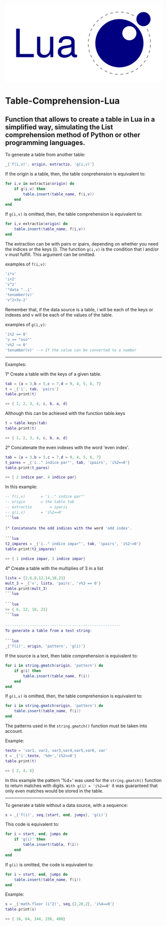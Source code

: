 ![Lua](IconLua.png)

# **Table-Comprehension-Lua**

Function that allows to create a table in Lua in a simplified way, simulating the List comprehension method of Python or other programming languages.
-------------------------------------------------

To generate a table from another table:

```lua
_{'f(i,v)', origin, extractio, 'g(i,v)'}
```

If the origin is a table, then, the table conprehension is equivalent to: 

```lua
for i,v in extractio(origin) do
	if g(i,v) then
		table.insert(table_name, f(i,v))
	end
end
```

If `g(i,v)` is omitted, then, the table comprehension is equivalent to:

```lua
for i,v extractio(origin) do
	table.insert(table_name, f(i,v))
end
```

The extraction can be with pairs or ipairs, depending on whether you need the indices or the keys (i).
The function `g(i,v)` is the condition that i and/or v must fulfill. This argument can be omitted.

examples of `f(i,v)`:

```lua
'i*v'
'i+2'
'v^2'
'"data "..i'
'tonumber(v)'
'v^2+3v-2'
```

Remember that, if the data source is a table, i will be each of the keys or indexes and v will be each of the values of the table.

examples of `g(i,v)`:

```lua
'i%2 == 0'
'v == "oso"'
'v%2 ~= 0'
'tonumber(v)' --> If the value can be converted to a number
```

---------
Examples:

1° Create a table with the keys of a given table.

```lua
tab = {a = 3,b = 5,c = 7,d = 9, 4, 5, 6, 7}
t = _{'i', tab, 'pairs'}
table.print(t)
```

```lua
>> { 1, 2, 3, 4, c, b, a, d}
```

Although this can be achieved with the function table.keys

```lua
t = table.keys(tab)
table.print(t)
```

```lua
>> { 1, 2, 3, 4, c, b, a, d}
```

2° Concatenate the even indexes with the word 'even index'.

```lua
tab = {a = 3,b = 5,c = 7,d = 9, 4, 5, 6, 7}
t_pares = _{'i.." indice par"', tab, 'ipairs', 'i%2==0'}
table.print(t_pares)
```

```lua
>> { 2 indice par, 4 indice par}
```

In this example:

```lua
-- f(i,v) 		= 'i.." indice par"'
-- origin		= the table tab
-- extractio 	 	= iparis
-- g(i,v) 		= 'i%2==0'
```lua

3° Concatenate the odd indices with the word 'odd index'.

```lua
t2_impares = _{'i.." indice impar"', tab, 'ipairs', 'i%2~=0'}
table.print(t2_impares)
```

```lua
>> { 1 indice impar, 3 indice impar}
```

4° Create a table with the multiplies of 3 in a list

```lua
lista = {2,6,8,12,14,18,21}
mult_3 = _{'v', lista, 'pairs', 'v%3 == 0'}
table.print(mult_3)
```lua

```lua
>> { 6, 12, 18, 21}
```lua

----------------------------------------------------
To generate a table from a text string:

```lua
_{'f(i)', origin, 'pattern', 'g(i)'}
```

If the source is a text, then table comprehension is equivalent to:

```lua
for i in string.gmatch(origin, 'pattern') do
	if g(i) then
		table.insert(table_name, f(i))
	end
end
```

If `g(i,v)` is omitted, then, the table comprehension is equivalent to:

```lua
for i in string.gmatch(origin, 'pattern') do
	table.insert(table_name, f(i))
end
```

The patterns used in the `string.gmatch()` function must be taken into account.

Example:

```lua
texto = 'var1, var2, var3,var4,var5,var6, var'
t = _{'i',texto, '%d+','i%2==0'}
table.print(t)
```

```lua
>> { 2, 4, 6}
```

In this example the pattern '%d+' was used for the `string.gmatch()` function to return matches with digits. `With g(i) = 'i%2==0'` it was guaranteed that only even matches would be stored in the table.

--------------------------------------------------------------
To generate a table without a data source, with a sequence:

```lua
s = _{'f(i)', seq,{start, end, jumps}, 'g(i)'}
```

This code is equivalent to:

```lua
for i = start, end, jumps do
	if 'g(i)' then
		table.insert(tabla, f(i))
	end
end
```

If `g(i)` is omitted, the code is equivalent to:

```lua
for i = start, end, jumps do
	table.insert(table_name, f(i))
end
```

Example:

```lua
s = _{'math.floor (i^2)', seq,{2,20,2}, 'i%4==0'}
table.print(s)
```

```lua
>> { 16, 64, 144, 256, 400}
```
